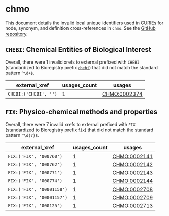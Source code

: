 # chmo

This document details the invalid local unique identifiers used in CURIEs
for node, synonym, and definition cross-references in `chmo`. See the [GitHub repository](https://github.com/rsc-ontologies/rsc-cmo).


## `CHEBI`: Chemical Entities of Biological Interest

Overall, there were 1 invalid
xrefs to external prefixed with `CHEBI` (standardized to Bioregistry
prefix [`chebi`](https://bioregistry.io/chebi)) that
did not match the standard pattern `^\d+$`.

| external_xref         |   usages_count | usages                                              |
|-----------------------|----------------|-----------------------------------------------------|
| `CHEBI:('CHEBI', '')` |              1 | [CHMO:0002374](https://bioregistry.io/CHMO:0002374) |

## `FIX`: Physico-chemical methods and properties

Overall, there were 7 invalid
xrefs to external prefixed with `FIX` (standardized to Bioregistry
prefix [`fix`](https://bioregistry.io/fix)) that
did not match the standard pattern `^\d{7}$`.

| external_xref             |   usages_count | usages                                              |
|---------------------------|----------------|-----------------------------------------------------|
| `FIX:('FIX', '000760')`   |              1 | [CHMO:0002141](https://bioregistry.io/CHMO:0002141) |
| `FIX:('FIX', '000762')`   |              1 | [CHMO:0002142](https://bioregistry.io/CHMO:0002142) |
| `FIX:('FIX', '000771')`   |              1 | [CHMO:0002143](https://bioregistry.io/CHMO:0002143) |
| `FIX:('FIX', '000774')`   |              1 | [CHMO:0002144](https://bioregistry.io/CHMO:0002144) |
| `FIX:('FIX', '00001158')` |              1 | [CHMO:0002708](https://bioregistry.io/CHMO:0002708) |
| `FIX:('FIX', '00001157')` |              1 | [CHMO:0002709](https://bioregistry.io/CHMO:0002709) |
| `FIX:('FIX', '000125')`   |              1 | [CHMO:0002713](https://bioregistry.io/CHMO:0002713) |

